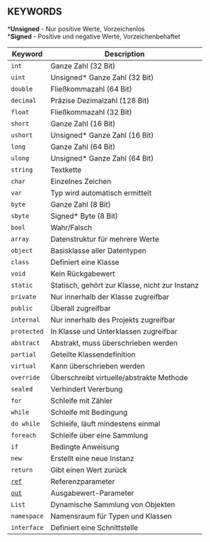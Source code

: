 ## KEYWORDS

\***Unsigned** - Nur positive Werte, Vorzeichenlos   
\***Signed** - Positive und negative Werte, Vorzeichenbehaftet   

| Keyword       | Description                                 |
|---------------|---------------------------------------------|
| `int`         | Ganze Zahl (32 Bit)                         |
| `uint`        | Unsigned* Ganze Zahl (32 Bit)               |
| `double`      | Fließkommazahl (64 Bit)                     |
| `decimal`     | Präzise Dezimalzahl (128 Bit)               |
| `float`       | Fließkommazahl (32 Bit)                     |
| `short`       | Ganze Zahl (16 Bit)                         |
| `ushort`      | Unsigned* Ganze Zahl (16 Bit)               |
| `long`        | Ganze Zahl (64 Bit)                         |
| `ulong`       | Unsigned* Ganze Zahl (64 Bit)               |
| `string`      | Textkette                                   |
| `char`        | Einzelnes Zeichen                           |
| `var`         | Typ wird automatisch ermittelt              |
| `byte`        | Ganze Zahl (8 Bit)                          |
| `sbyte`       | Signed* Byte (8 Bit)                        |
| `bool`        | Wahr/Falsch                                 |
| `array`       | Datenstruktur für mehrere Werte             |
| `object`      | Basisklasse aller Datentypen                |
| `class`       | Definiert eine Klasse                       |
| `void`        | Kein Rückgabewert                           |
| `static`      | Statisch, gehört zur Klasse, nicht zur Instanz |
| `private`     | Nur innerhalb der Klasse zugreifbar         |
| `public`      | Überall zugreifbar                          |
| `internal`    | Nur innerhalb des Projekts zugreifbar       |
| `protected`   | In Klasse und Unterklassen zugreifbar       |
| `abstract`    | Abstrakt, muss überschrieben werden         |
| `partial`     | Geteilte Klassendefinition                  |
| `virtual`     | Kann überschrieben werden                   |
| `override`    | Überschreibt virtuelle/abstrakte Methode    |
| `sealed`      | Verhindert Vererbung                        |
| `for`         | Schleife mit Zähler                         |
| `while`       | Schleife mit Bedingung                      |
| `do while`    | Schleife, läuft mindestens einmal           |
| `foreach`     | Schleife über eine Sammlung                 |
| `if`          | Bedingte Anweisung                          |
| `new`         | Erstellt eine neue Instanz                  |
| `return`      | Gibt einen Wert zurück                      |
| [`ref`](./REF%20&%20OUT.md)         | Referenzparameter                           |
| [`out`](./REF%20&%20OUT.md)         | Ausgabewert-Parameter                       |
| `List`        | Dynamische Sammlung von Objekten            |
| `namespace`   | Namensraum für Typen und Klassen            |
| `interface`   | Definiert eine Schnittstelle                |
